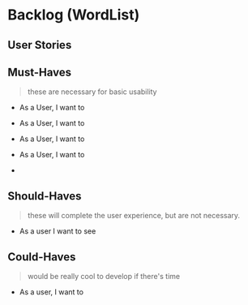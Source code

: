 
# Backlog (WordList)


## User Stories

## Must-Haves

> these are necessary for basic usability

- As a User, I want to 
- As a User, I want to 
- As a User, I want to 
- As a User, I want to 
  
- 
## Should-Haves

> these will complete the user experience, but are not necessary.

- As a user I want to see 
 ## Could-Haves

> would be really cool to develop if there's time

- As a user, I want to 